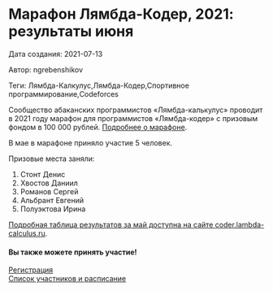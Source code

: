 # Марафон Лямбда-Кодер, 2021: результаты июня

Дата создания: 2021-07-13

Автор: ngrebenshikov

Теги: Лямбда-Калкулус,Лямбда-Кодер,Спортивное программирование,Codeforces

Сообщество абаканских программистов «Лямбда-калькулус» проводит в 2021 году марафон для программистов «Лямбда-кодер» с призовым фондом в 100 000 рублей. [Подробнее о марафоне](http://lambda-calculus.ru/blog/events/187.html).  
  
В мае в марафоне приняло участие 5 человек.  
   
Призовые места заняли:

1. Стонт Денис
2. Хвостов Даниил
3. Романов Сергей
4. Альбрант Евгений
5. Полуэктова Ирина

  
[Подробная таблица результатов за май доступна на сайте coder.lambda-calculus.ru](http://coder.lambda-calculus.ru/leaderboard/2021-6).  
  

#### Вы также можете принять участие!
 [Регистрация](https://forms.gle/8pdyW43HtAGNzsWH8)  
[Список участников и расписание](http://coder.lambda-calculus.ru)